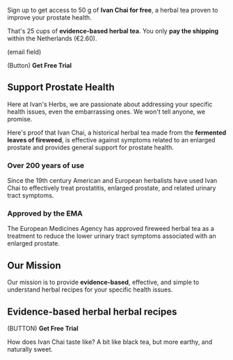 
Sign up to get access to 50 g of **Ivan Chai for free**, a herbal tea proven to improve your prostate health.

That's 25 cups of **evidence-based herbal tea**. You only **pay the shipping** within the Netherlands (€2.60).



(email field)

(Button) **Get Free Trial**

## Support Prostate Health
Here at Ivan's Herbs, we are passionate about addressing your specific health issues, even the embarrassing ones. We won't tell anyone, we promise.

Here's proof that Ivan Chai, a historical herbal tea made from the **fermented leaves of fireweed**, is effective against symptoms related to an enlarged prostate and provides general support for prostate health.

### Over 200 years of use
Since the 19th century American and European herbalists have used Ivan Chai to effectively treat prostatitis, enlarged prostate, and related urinary tract symptoms.

### Approved by the EMA 
The European Medicines Agency has approved fireweed herbal tea as a treatment to reduce the lower urinary tract symptoms associated with an enlarged prostate. 


## Our Mission
Our mission is to provide **evidence-based**, effective, and simple to understand herbal recipes for your specific health issues.  

## Evidence-based herbal herbal recipes
(BUTTON) **Get Free Trial**

How does Ivan Chai taste like? A bit like black tea, but more earthy, and naturally sweet. 
